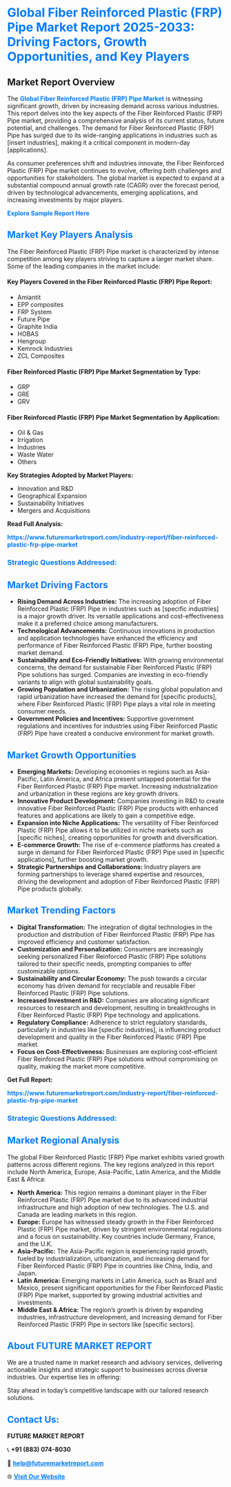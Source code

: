 <h1 style="color: #007BFF;">Global Fiber Reinforced Plastic (FRP) Pipe Market Report 2025-2033: Driving Factors, Growth Opportunities, and Key Players</h1>

<section id="overview">
<h2>Market Report Overview</h2>
<p>The <a href="https://www.futuremarketreport.com/industry-report/fiber-reinforced-plastic-frp-pipe-market" style="color: #007BFF; text-decoration: none;"><strong>Global Fiber Reinforced Plastic (FRP) Pipe Market</strong></a> is witnessing significant growth, driven by increasing demand across various industries. This report delves into the key aspects of the Fiber Reinforced Plastic (FRP) Pipe market, providing a comprehensive analysis of its current status, future potential, and challenges. The demand for Fiber Reinforced Plastic (FRP) Pipe has surged due to its wide-ranging applications in industries such as [insert industries], making it a critical component in modern-day [applications].</p>
<p>As consumer preferences shift and industries innovate, the Fiber Reinforced Plastic (FRP) Pipe market continues to evolve, offering both challenges and opportunities for stakeholders. The global market is expected to expand at a substantial compound annual growth rate (CAGR) over the forecast period, driven by technological advancements, emerging applications, and increasing investments by major players.</p>
</section>

<section id="overview">
<p><a href="https://www.futuremarketreport.com/request-sample/reportId=50650" style="color: #007BFF; text-decoration: none;"><strong>Explore Sample Report Here</strong></a></p>
</section>

<section id="key-players">
<h2 style="color: #007BFF;">Market Key Players Analysis</h2>
<p>The Fiber Reinforced Plastic (FRP) Pipe market is characterized by intense competition among key players striving to capture a larger market share. Some of the leading companies in the market include:</p>
<h4>Key Players Covered in the Fiber Reinforced Plastic (FRP) Pipe Report:</h4>
<ul><li>Amiantit</li><li>EPP composites</li><li>FRP System</li><li>Future Pipe</li><li>Graphite India</li><li>HOBAS</li><li>Hengroup</li><li>Kemrock Industries</li><li>ZCL Composites</li></ul>
<h4>Fiber Reinforced Plastic (FRP) Pipe Market Segmentation by Type:</h4>
<ul><li>GRP</li><li>GRE</li><li>GRV</li></ul>

<h4>Fiber Reinforced Plastic (FRP) Pipe Market Segmentation by Application:</h4>
<ul><li>Oil &amp; Gas</li><li>Irrigation</li><li>Industries</li><li>Waste Water</li><li>Others</li></ul>
<p><strong>Key Strategies Adopted by Market Players:</strong></p>
<ul>
<li>Innovation and R&D</li>
<li>Geographical Expansion</li>
<li>Sustainability Initiatives</li>
<li>Mergers and Acquisitions</li>
</ul>
</section>

<section>
<p><strong>Read Full Analysis: </strong></p><a href="https://www.futuremarketreport.com/industry-report/fiber-reinforced-plastic-frp-pipe-market" style="color: #007BFF; text-decoration: none;"><strong>https://www.futuremarketreport.com/industry-report/fiber-reinforced-plastic-frp-pipe-market</strong></a>
<h3 style="color: #007BFF;">Strategic Questions Addressed:</h3>
</section>

<section id="driving-factors">
<h2 style="color: #007BFF;">Market Driving Factors</h2>
<ul>
<li><strong>Rising Demand Across Industries:</strong> The increasing adoption of Fiber Reinforced Plastic (FRP) Pipe in industries such as [specific industries] is a major growth driver. Its versatile applications and cost-effectiveness make it a preferred choice among manufacturers.</li>
<li><strong>Technological Advancements:</strong> Continuous innovations in production and application technologies have enhanced the efficiency and performance of Fiber Reinforced Plastic (FRP) Pipe, further boosting market demand.</li>
<li><strong>Sustainability and Eco-Friendly Initiatives:</strong> With growing environmental concerns, the demand for sustainable Fiber Reinforced Plastic (FRP) Pipe solutions has surged. Companies are investing in eco-friendly variants to align with global sustainability goals.</li>
<li><strong>Growing Population and Urbanization:</strong> The rising global population and rapid urbanization have increased the demand for [specific products], where Fiber Reinforced Plastic (FRP) Pipe plays a vital role in meeting consumer needs.</li>
<li><strong>Government Policies and Incentives:</strong> Supportive government regulations and incentives for industries using Fiber Reinforced Plastic (FRP) Pipe have created a conducive environment for market growth.</li>
</ul>
</section>

<section id="growth-opportunities">
<h2 style="color: #007BFF;">Market Growth Opportunities</h2>
<ul>
<li><strong>Emerging Markets:</strong> Developing economies in regions such as Asia-Pacific, Latin America, and Africa present untapped potential for the Fiber Reinforced Plastic (FRP) Pipe market. Increasing industrialization and urbanization in these regions are key growth drivers.</li>
<li><strong>Innovative Product Development:</strong> Companies investing in R&D to create innovative Fiber Reinforced Plastic (FRP) Pipe products with enhanced features and applications are likely to gain a competitive edge.</li>
<li><strong>Expansion into Niche Applications:</strong> The versatility of Fiber Reinforced Plastic (FRP) Pipe allows it to be utilized in niche markets such as [specific niches], creating opportunities for growth and diversification.</li>
<li><strong>E-commerce Growth:</strong> The rise of e-commerce platforms has created a surge in demand for Fiber Reinforced Plastic (FRP) Pipe used in [specific applications], further boosting market growth.</li>
<li><strong>Strategic Partnerships and Collaborations:</strong> Industry players are forming partnerships to leverage shared expertise and resources, driving the development and adoption of Fiber Reinforced Plastic (FRP) Pipe products globally.</li>
</ul>
</section>

<section id="trending-factors">
<h2 style="color: #007BFF;">Market Trending Factors</h2>
<ul>
<li><strong>Digital Transformation:</strong> The integration of digital technologies in the production and distribution of Fiber Reinforced Plastic (FRP) Pipe has improved efficiency and customer satisfaction.</li>
<li><strong>Customization and Personalization:</strong> Consumers are increasingly seeking personalized Fiber Reinforced Plastic (FRP) Pipe solutions tailored to their specific needs, prompting companies to offer customizable options.</li>
<li><strong>Sustainability and Circular Economy:</strong> The push towards a circular economy has driven demand for recyclable and reusable Fiber Reinforced Plastic (FRP) Pipe solutions.</li>
<li><strong>Increased Investment in R&D:</strong> Companies are allocating significant resources to research and development, resulting in breakthroughs in Fiber Reinforced Plastic (FRP) Pipe technology and applications.</li>
<li><strong>Regulatory Compliance:</strong> Adherence to strict regulatory standards, particularly in industries like [specific industries], is influencing product development and quality in the Fiber Reinforced Plastic (FRP) Pipe market.</li>
<li><strong>Focus on Cost-Effectiveness:</strong> Businesses are exploring cost-efficient Fiber Reinforced Plastic (FRP) Pipe solutions without compromising on quality, making the market more competitive.</li>
</ul>
</section>

<section>
<p><strong>Get Full Report: </strong></p><a href="https://www.futuremarketreport.com/industry-report/fiber-reinforced-plastic-frp-pipe-market" style="color: #007BFF; text-decoration: none;"><strong>https://www.futuremarketreport.com/industry-report/fiber-reinforced-plastic-frp-pipe-market</strong></a>
<h3 style="color: #007BFF;">Strategic Questions Addressed:</h3>
</section>


<section id="regional-analysis">
<h2 style="color: #007BFF;">Market Regional Analysis</h2>
<p>The global Fiber Reinforced Plastic (FRP) Pipe market exhibits varied growth patterns across different regions. The key regions analyzed in this report include North America, Europe, Asia-Pacific, Latin America, and the Middle East & Africa:</p>
<ul>
<li><strong>North America:</strong> This region remains a dominant player in the Fiber Reinforced Plastic (FRP) Pipe market due to its advanced industrial infrastructure and high adoption of new technologies. The U.S. and Canada are leading markets in this region.</li>
<li><strong>Europe:</strong> Europe has witnessed steady growth in the Fiber Reinforced Plastic (FRP) Pipe market, driven by stringent environmental regulations and a focus on sustainability. Key countries include Germany, France, and the U.K.</li>
<li><strong>Asia-Pacific:</strong> The Asia-Pacific region is experiencing rapid growth, fueled by industrialization, urbanization, and increasing demand for Fiber Reinforced Plastic (FRP) Pipe in countries like China, India, and Japan.</li>
<li><strong>Latin America:</strong> Emerging markets in Latin America, such as Brazil and Mexico, present significant opportunities for the Fiber Reinforced Plastic (FRP) Pipe market, supported by growing industrial activities and investments.</li>
<li><strong>Middle East & Africa:</strong> The region’s growth is driven by expanding industries, infrastructure development, and increasing demand for Fiber Reinforced Plastic (FRP) Pipe in sectors like [specific sectors].</li>
</ul>
</section>

<footer>
<h2 style="color: #007BFF;">About FUTURE MARKET REPORT</h2>
<p>We are a trusted name in market research and advisory services, delivering actionable insights and strategic support to businesses across diverse industries. Our expertise lies in offering:</p>

<p>Stay ahead in today’s competitive landscape with our tailored research solutions.</p>

<h2 style="color: #007BFF;">Contact Us:</h2>
<p><strong>FUTURE MARKET REPORT</strong></p>
<p>📞 <strong>+91 (883) 074-8030</strong></p>
<p>📧 <strong><a href="mailto:help@futuremarketreport.com" style="color: #007BFF;">help@futuremarketreport.com</a></strong></p>
<p>🌐 <strong><a href="https://www.futuremarketreport.com/" style="color: #007BFF;">Visit Our Website</a></strong></p>
</footer>